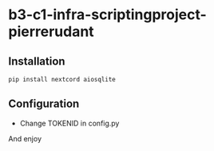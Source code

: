 # b3-c1-infra-scriptingproject-pierrerudant

## Installation

```pip install nextcord aiosqlite```


## Configuration

* Change TOKENID in config.py


And enjoy
